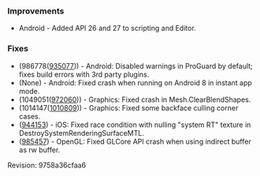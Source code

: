 ### Improvements

*   Android - Added API 26 and 27 to scripting and Editor.

### Fixes

*   (986778([935077](https://issuetracker.unity3d.com/product/unity/issues/guid/935077/))) - Android: Disabled warnings in ProGuard by default; fixes build errors with 3rd party plugins.
*   (None) - Android: Fixed crash when running on Android 8 in instant app mode.
*   (1049051([972060](https://issuetracker.unity3d.com/product/unity/issues/guid/972060/))) - Graphics: Fixed crash in Mesh.ClearBlendShapes.
*   (1014147([1010809](https://issuetracker.unity3d.com/product/unity/issues/guid/1010809/))) - Graphics: Fixed some backface culling corner cases.
*   ([944153](https://issuetracker.unity3d.com/product/unity/issues/guid/944153/)) - iOS: Fixed race condition with nulling "system RT" texture in DestroySystemRenderingSurfaceMTL.
*   ([985457](https://issuetracker.unity3d.com/product/unity/issues/guid/985457/)) - OpenGL: Fixed GLCore API crash when using indirect buffer as rw buffer.

Revision: 9758a36cfaa6